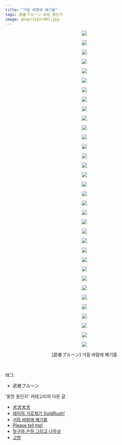 ```yaml
---
title: "거듭 바람에 쐐기를"
tags: 武者プルーン 동방_동인지
image: ghap/2162/001.jpg
---
```

<div class="article">
<p style="text-align: center; clear: none; float: none;"><img src="{{ site.nasurl }}/ghap/2162/001.jpg"/></p>
<p style="text-align: center; clear: none; float: none;"><img src="{{ site.nasurl }}/ghap/2162/002.jpg"/></p>
<p style="text-align: center; clear: none; float: none;"><img src="{{ site.nasurl }}/ghap/2162/003.jpg"/></p>
<p style="text-align: center; clear: none; float: none;"><img src="{{ site.nasurl }}/ghap/2162/004.jpg"/></p>
<p style="text-align: center; clear: none; float: none;"><img src="{{ site.nasurl }}/ghap/2162/005.jpg"/></p>
<p style="text-align: center; clear: none; float: none;"><img src="{{ site.nasurl }}/ghap/2162/006.jpg"/></p>
<p style="text-align: center; clear: none; float: none;"><img src="{{ site.nasurl }}/ghap/2162/007.jpg"/></p>
<p style="text-align: center; clear: none; float: none;"><img src="{{ site.nasurl }}/ghap/2162/008.jpg"/></p>
<p style="text-align: center; clear: none; float: none;"><img src="{{ site.nasurl }}/ghap/2162/009.jpg"/></p>
<p style="text-align: center; clear: none; float: none;"><img src="{{ site.nasurl }}/ghap/2162/010.jpg"/></p>
<p style="text-align: center; clear: none; float: none;"><img src="{{ site.nasurl }}/ghap/2162/011.jpg"/></p>
<p style="text-align: center; clear: none; float: none;"><img src="{{ site.nasurl }}/ghap/2162/012.jpg"/></p>
<p style="text-align: center; clear: none; float: none;"><img src="{{ site.nasurl }}/ghap/2162/013.jpg"/></p>
<p style="text-align: center; clear: none; float: none;"><img src="{{ site.nasurl }}/ghap/2162/014.jpg"/></p>
<p style="text-align: center; clear: none; float: none;"><img src="{{ site.nasurl }}/ghap/2162/015.jpg"/></p>
<p style="text-align: center; clear: none; float: none;"><img src="{{ site.nasurl }}/ghap/2162/016.jpg"/></p>
<p style="text-align: center; clear: none; float: none;"><img src="{{ site.nasurl }}/ghap/2162/017.jpg"/></p>
<p style="text-align: center; clear: none; float: none;"><img src="{{ site.nasurl }}/ghap/2162/018.jpg"/></p>
<p style="text-align: center; clear: none; float: none;"><img src="{{ site.nasurl }}/ghap/2162/019.jpg"/></p>
<p style="text-align: center; clear: none; float: none;"><img src="{{ site.nasurl }}/ghap/2162/020.jpg"/></p>
<p style="text-align: center; clear: none; float: none;"><img src="{{ site.nasurl }}/ghap/2162/021.jpg"/></p>
<p style="text-align: center; clear: none; float: none;"><img src="{{ site.nasurl }}/ghap/2162/022.jpg"/></p>
<p style="text-align: center; clear: none; float: none;"><img src="{{ site.nasurl }}/ghap/2162/023.jpg"/></p>
<p style="text-align: center; clear: none; float: none;"><img src="{{ site.nasurl }}/ghap/2162/024.jpg"/></p>
<p style="text-align: center; clear: none; float: none;"><img src="{{ site.nasurl }}/ghap/2162/025.jpg"/></p>
<p style="text-align: center; clear: none; float: none;"><img src="{{ site.nasurl }}/ghap/2162/026.jpg"/></p>
<p style="text-align: center; clear: none; float: none;"><img src="{{ site.nasurl }}/ghap/2162/027.jpg"/></p>
<p style="text-align: center; clear: none; float: none;"><img src="{{ site.nasurl }}/ghap/2162/028.jpg"/></p>
<p style="text-align: center; clear: none; float: none;"><img src="{{ site.nasurl }}/ghap/2162/029.jpg"/></p>
<p style="text-align: center; clear: none; float: none;"><img src="{{ site.nasurl }}/ghap/2162/030.jpg"/></p>
<p style="text-align: center; clear: none; float: none;"><img src="{{ site.nasurl }}/ghap/2162/031.jpg"/></p>
<p style="text-align: center; clear: none; float: none;"><img src="{{ site.nasurl }}/ghap/2162/032.jpg"/></p>
<p style="text-align: center; clear: none; float: none;"><img src="{{ site.nasurl }}/ghap/2162/033.jpg"/></p>
<p style="text-align: center; clear: none; float: none;"><img src="{{ site.nasurl }}/ghap/2162/034.jpg"/></p>
<p style="text-align: center; clear: none; float: none;">[武者プルーン] 거듭 바람에 쐐기를</p>
<p><br/></p>
</div><div class="tagTrail">
<p>태그: </p>
<ul>
<li>武者プルーン</li>
</ul>
</div><div class="another">
<p>'동방 동인지' 카테고리의 다른 글</p>
<ul>
<li><a href="/2016-09-14-ghap_2166">犬犬犬犬</a></li>
<li><a href="/2016-09-14-ghap_2163">레미의 가로채기 GoldRush!</a></li>
<li><a href="/2016-09-14-ghap_2162">거듭 바람에 쐐기를</a></li>
<li><a href="/2016-09-13-ghap_2161">Please tell me!</a></li>
<li><a href="/2016-09-13-ghap_2160">항구와 은하 그리고 나무삼</a></li>
<li><a href="/2016-09-13-ghap_2159">고향</a></li>
</ul>
</div><div class="cb_module cb_fluid">
<div class="cb_wrt cb_profile">
</div><!-- commentList close -->
</div>
